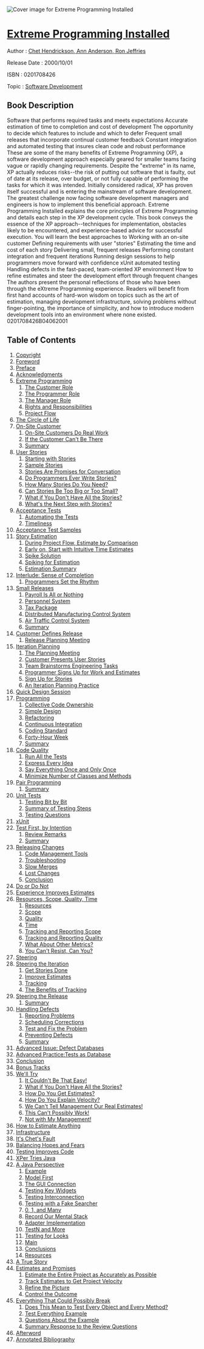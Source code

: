 ![Cover image for Extreme Programming Installed](https://imgdetail.ebookreading.net/cover/cover/software_development/EB0201708426.jpg)

[Extreme Programming Installed](https://ebookreading.net/view/book/Extreme+Programming+Installed-EB0201708426_1.html "Extreme Programming Installed")
====================================================================================================================

Author : [Chet Hendrickson](https://ebookreading.net/search/author/Chet+Hendrickson),[ Ann Anderson](https://ebookreading.net/search/author/+Ann+Anderson),[ Ron Jeffries](https://ebookreading.net/search/author/+Ron+Jeffries)

Release Date : 2000/10/01

ISBN : 0201708426

Topic : [Software Development](https://ebookreading.net/search/category/software-development)

Book Description
-----------------

Software that performs required tasks and meets expectations
Accurate estimation of time to completion and cost of development
The opportunity to decide which features to include and which to defer
Frequent small releases that incorporate continual customer feedback
Constant integration and automated testing that insures clean code and robust performance
These are some of the many benefits of Extreme Programming (XP), a software development approach especially geared for smaller teams facing vague or rapidly changing requirements. Despite the "extreme" in its name, XP actually reduces risks--the risk of putting out software that is faulty, out of date at its release, over budget, or not fully capable of performing the tasks for which it was intended. Initially considered radical, XP has proven itself successful and is entering the mainstream of software development. The greatest challenge now facing software development managers and engineers is how to implement this beneficial approach.
Extreme Programming Installed explains the core principles of Extreme Programming and details each step in the XP development cycle. This book conveys the essence of the XP approach--techniques for implementation, obstacles likely to be encountered, and experience-based advice for successful execution.
You will learn the best approaches to
Working with an on-site customer
Defining requirements with user "stories"
Estimating the time and cost of each story
Delivering small, frequent releases
Performing constant integration and frequent iterations
Running design sessions to help programmers move forward with confidence
xUnit automated testing
Handling defects in the fast-paced, team-oriented XP environment
How to refine estimates and steer the development effort through frequent changes
The authors present the personal reflections of those who have been through the eXtreme Programming experience. Readers will benefit from first hand accounts of hard-won wisdom on topics such as the art of estimation, managing development infrastructure, solving problems without finger-pointing, the importance of simplicity, and how to introduce modern development tools into an environment where none existed.
 0201708426B04062001
              
Table of Contents
-----------------

1. [Copyright](https://ebookreading.net/view/book/Extreme+Programming+Installed-EB0201708426_1.html)
1. [Foreword](https://ebookreading.net/view/book/Extreme+Programming+Installed-EB0201708426_2.html)
1. [Preface](https://ebookreading.net/view/book/Extreme+Programming+Installed-EB0201708426_3.html)
1. [Acknowledgments](https://ebookreading.net/view/book/Extreme+Programming+Installed-EB0201708426_4.html)
1. [Extreme Programming](https://ebookreading.net/view/book/Extreme+Programming+Installed-EB0201708426_5.html)
    1. [The Customer Role](https://ebookreading.net/view/book/Extreme+Programming+Installed-EB0201708426_6.html)
    1. [The Programmer Role](https://ebookreading.net/view/book/Extreme+Programming+Installed-EB0201708426_7.html)
    1. [The Manager Role](https://ebookreading.net/view/book/Extreme+Programming+Installed-EB0201708426_8.html)
    1. [Rights and Responsibilities](https://ebookreading.net/view/book/Extreme+Programming+Installed-EB0201708426_9.html)
    1. [Project Flow](https://ebookreading.net/view/book/Extreme+Programming+Installed-EB0201708426_10.html)
1. [The Circle of Life](https://ebookreading.net/view/book/Extreme+Programming+Installed-EB0201708426_11.html)
1. [On-Site Customer](https://ebookreading.net/view/book/Extreme+Programming+Installed-EB0201708426_12.html)
    1. [On-Site Customers Do Real Work](https://ebookreading.net/view/book/Extreme+Programming+Installed-EB0201708426_13.html)
    1. [If the Customer Can&#39;t Be There](https://ebookreading.net/view/book/Extreme+Programming+Installed-EB0201708426_14.html)
    1. [Summary](https://ebookreading.net/view/book/Extreme+Programming+Installed-EB0201708426_15.html)
1. [User Stories](https://ebookreading.net/view/book/Extreme+Programming+Installed-EB0201708426_16.html)
    1. [Starting with Stories](https://ebookreading.net/view/book/Extreme+Programming+Installed-EB0201708426_17.html)
    1. [Sample Stories](https://ebookreading.net/view/book/Extreme+Programming+Installed-EB0201708426_18.html)
    1. [Stories Are Promises for Conversation](https://ebookreading.net/view/book/Extreme+Programming+Installed-EB0201708426_19.html)
    1. [Do Programmers Ever Write Stories?](https://ebookreading.net/view/book/Extreme+Programming+Installed-EB0201708426_20.html)
    1. [How Many Stories Do You Need?](https://ebookreading.net/view/book/Extreme+Programming+Installed-EB0201708426_21.html)
    1. [Can Stories Be Too Big or Too Small?](https://ebookreading.net/view/book/Extreme+Programming+Installed-EB0201708426_22.html)
    1. [What if You Don&#39;t Have All the Stories?](https://ebookreading.net/view/book/Extreme+Programming+Installed-EB0201708426_23.html)
    1. [What&#39;s the Next Step with Stories?](https://ebookreading.net/view/book/Extreme+Programming+Installed-EB0201708426_24.html)
1. [Acceptance Tests](https://ebookreading.net/view/book/Extreme+Programming+Installed-EB0201708426_25.html)
    1. [Automating the Tests](https://ebookreading.net/view/book/Extreme+Programming+Installed-EB0201708426_26.html)
    1. [Timeliness](https://ebookreading.net/view/book/Extreme+Programming+Installed-EB0201708426_27.html)
1. [Acceptance Test Samples](https://ebookreading.net/view/book/Extreme+Programming+Installed-EB0201708426_28.html)
1. [Story Estimation](https://ebookreading.net/view/book/Extreme+Programming+Installed-EB0201708426_29.html)
    1. [During Project Flow, Estimate by Comparison](https://ebookreading.net/view/book/Extreme+Programming+Installed-EB0201708426_30.html)
    1. [Early on, Start with Intuitive Time Estimates](https://ebookreading.net/view/book/Extreme+Programming+Installed-EB0201708426_31.html)
    1. [Spike Solution](https://ebookreading.net/view/book/Extreme+Programming+Installed-EB0201708426_32.html)
    1. [Spiking for Estimation](https://ebookreading.net/view/book/Extreme+Programming+Installed-EB0201708426_33.html)
    1. [Estimation Summary](https://ebookreading.net/view/book/Extreme+Programming+Installed-EB0201708426_34.html)
1. [Interlude: Sense of Completion](https://ebookreading.net/view/book/Extreme+Programming+Installed-EB0201708426_35.html)
    1. [Programmers Set the Rhythm](https://ebookreading.net/view/book/Extreme+Programming+Installed-EB0201708426_36.html)
1. [Small Releases](https://ebookreading.net/view/book/Extreme+Programming+Installed-EB0201708426_37.html)
    1. [Payroll Is All or Nothing](https://ebookreading.net/view/book/Extreme+Programming+Installed-EB0201708426_38.html)
    1. [Personnel System](https://ebookreading.net/view/book/Extreme+Programming+Installed-EB0201708426_39.html)
    1. [Tax Package](https://ebookreading.net/view/book/Extreme+Programming+Installed-EB0201708426_40.html)
    1. [Distributed Manufacturing Control System](https://ebookreading.net/view/book/Extreme+Programming+Installed-EB0201708426_41.html)
    1. [Air Traffic Control System](https://ebookreading.net/view/book/Extreme+Programming+Installed-EB0201708426_42.html)
    1. [Summary](https://ebookreading.net/view/book/Extreme+Programming+Installed-EB0201708426_43.html)
1. [Customer Defines Release](https://ebookreading.net/view/book/Extreme+Programming+Installed-EB0201708426_44.html)
    1. [Release Planning Meeting](https://ebookreading.net/view/book/Extreme+Programming+Installed-EB0201708426_45.html)
1. [Iteration Planning](https://ebookreading.net/view/book/Extreme+Programming+Installed-EB0201708426_46.html)
    1. [The Planning Meeting](https://ebookreading.net/view/book/Extreme+Programming+Installed-EB0201708426_47.html)
    1. [Customer Presents User Stories](https://ebookreading.net/view/book/Extreme+Programming+Installed-EB0201708426_48.html)
    1. [Team Brainstorms Engineering Tasks](https://ebookreading.net/view/book/Extreme+Programming+Installed-EB0201708426_49.html)
    1. [Programmer Signs Up for Work and Estimates](https://ebookreading.net/view/book/Extreme+Programming+Installed-EB0201708426_50.html)
    1. [Sign Up for Stories](https://ebookreading.net/view/book/Extreme+Programming+Installed-EB0201708426_51.html)
    1. [An Iteration Planning Practice](https://ebookreading.net/view/book/Extreme+Programming+Installed-EB0201708426_52.html)
1. [Quick Design Session](https://ebookreading.net/view/book/Extreme+Programming+Installed-EB0201708426_53.html)
1. [Programming](https://ebookreading.net/view/book/Extreme+Programming+Installed-EB0201708426_54.html)
    1. [Collective Code Ownership](https://ebookreading.net/view/book/Extreme+Programming+Installed-EB0201708426_55.html)
    1. [Simple Design](https://ebookreading.net/view/book/Extreme+Programming+Installed-EB0201708426_56.html)
    1. [Refactoring](https://ebookreading.net/view/book/Extreme+Programming+Installed-EB0201708426_57.html)
    1. [Continuous Integration](https://ebookreading.net/view/book/Extreme+Programming+Installed-EB0201708426_58.html)
    1. [Coding Standard](https://ebookreading.net/view/book/Extreme+Programming+Installed-EB0201708426_59.html)
    1. [Forty-Hour Week](https://ebookreading.net/view/book/Extreme+Programming+Installed-EB0201708426_60.html)
    1. [Summary](https://ebookreading.net/view/book/Extreme+Programming+Installed-EB0201708426_61.html)
1. [Code Quality](https://ebookreading.net/view/book/Extreme+Programming+Installed-EB0201708426_62.html)
    1. [Run All the Tests](https://ebookreading.net/view/book/Extreme+Programming+Installed-EB0201708426_63.html)
    1. [Express Every Idea](https://ebookreading.net/view/book/Extreme+Programming+Installed-EB0201708426_64.html)
    1. [Say Everything Once and Only Once](https://ebookreading.net/view/book/Extreme+Programming+Installed-EB0201708426_65.html)
    1. [Minimize Number of Classes and Methods](https://ebookreading.net/view/book/Extreme+Programming+Installed-EB0201708426_66.html)
1. [Pair Programming](https://ebookreading.net/view/book/Extreme+Programming+Installed-EB0201708426_67.html)
    1. [Summary](https://ebookreading.net/view/book/Extreme+Programming+Installed-EB0201708426_68.html)
1. [Unit Tests](https://ebookreading.net/view/book/Extreme+Programming+Installed-EB0201708426_69.html)
    1. [Testing Bit by Bit](https://ebookreading.net/view/book/Extreme+Programming+Installed-EB0201708426_70.html)
    1. [Summary of Testing Steps](https://ebookreading.net/view/book/Extreme+Programming+Installed-EB0201708426_71.html)
    1. [Testing Questions](https://ebookreading.net/view/book/Extreme+Programming+Installed-EB0201708426_72.html)
1. [xUnit](https://ebookreading.net/view/book/Extreme+Programming+Installed-EB0201708426_73.html)
1. [Test First, by Intention](https://ebookreading.net/view/book/Extreme+Programming+Installed-EB0201708426_74.html)
    1. [Review Remarks](https://ebookreading.net/view/book/Extreme+Programming+Installed-EB0201708426_75.html)
    1. [Summary](https://ebookreading.net/view/book/Extreme+Programming+Installed-EB0201708426_76.html)
1. [Releasing Changes](https://ebookreading.net/view/book/Extreme+Programming+Installed-EB0201708426_77.html)
    1. [Code Management Tools](https://ebookreading.net/view/book/Extreme+Programming+Installed-EB0201708426_78.html)
    1. [Troubleshooting](https://ebookreading.net/view/book/Extreme+Programming+Installed-EB0201708426_79.html)
    1. [Slow Merges](https://ebookreading.net/view/book/Extreme+Programming+Installed-EB0201708426_80.html)
    1. [Lost Changes](https://ebookreading.net/view/book/Extreme+Programming+Installed-EB0201708426_81.html)
    1. [Conclusion](https://ebookreading.net/view/book/Extreme+Programming+Installed-EB0201708426_82.html)
1. [Do or Do Not](https://ebookreading.net/view/book/Extreme+Programming+Installed-EB0201708426_83.html)
1. [Experience Improves Estimates](https://ebookreading.net/view/book/Extreme+Programming+Installed-EB0201708426_84.html)
1. [Resources, Scope, Quality, Time](https://ebookreading.net/view/book/Extreme+Programming+Installed-EB0201708426_85.html)
    1. [Resources](https://ebookreading.net/view/book/Extreme+Programming+Installed-EB0201708426_86.html)
    1. [Scope](https://ebookreading.net/view/book/Extreme+Programming+Installed-EB0201708426_87.html)
    1. [Quality](https://ebookreading.net/view/book/Extreme+Programming+Installed-EB0201708426_88.html)
    1. [Time](https://ebookreading.net/view/book/Extreme+Programming+Installed-EB0201708426_89.html)
    1. [Tracking and Reporting Scope](https://ebookreading.net/view/book/Extreme+Programming+Installed-EB0201708426_90.html)
    1. [Tracking and Reporting Quality](https://ebookreading.net/view/book/Extreme+Programming+Installed-EB0201708426_91.html)
    1. [What About Other Metrics?](https://ebookreading.net/view/book/Extreme+Programming+Installed-EB0201708426_92.html)
    1. [You Can&#39;t Resist, Can You?](https://ebookreading.net/view/book/Extreme+Programming+Installed-EB0201708426_93.html)
1. [Steering](https://ebookreading.net/view/book/Extreme+Programming+Installed-EB0201708426_94.html)
1. [Steering the Iteration](https://ebookreading.net/view/book/Extreme+Programming+Installed-EB0201708426_95.html)
    1. [Get Stories Done](https://ebookreading.net/view/book/Extreme+Programming+Installed-EB0201708426_96.html)
    1. [Improve Estimates](https://ebookreading.net/view/book/Extreme+Programming+Installed-EB0201708426_97.html)
    1. [Tracking](https://ebookreading.net/view/book/Extreme+Programming+Installed-EB0201708426_98.html)
    1. [The Benefits of Tracking](https://ebookreading.net/view/book/Extreme+Programming+Installed-EB0201708426_99.html)
1. [Steering the Release](https://ebookreading.net/view/book/Extreme+Programming+Installed-EB0201708426_100.html)
    1. [Summary](https://ebookreading.net/view/book/Extreme+Programming+Installed-EB0201708426_101.html)
1. [Handling Defects](https://ebookreading.net/view/book/Extreme+Programming+Installed-EB0201708426_102.html)
    1. [Reporting Problems](https://ebookreading.net/view/book/Extreme+Programming+Installed-EB0201708426_103.html)
    1. [Scheduling Corrections](https://ebookreading.net/view/book/Extreme+Programming+Installed-EB0201708426_104.html)
    1. [Test and Fix the Problem](https://ebookreading.net/view/book/Extreme+Programming+Installed-EB0201708426_105.html)
    1. [Preventing Defects](https://ebookreading.net/view/book/Extreme+Programming+Installed-EB0201708426_106.html)
    1. [Summary](https://ebookreading.net/view/book/Extreme+Programming+Installed-EB0201708426_107.html)
1. [Advanced Issue: Defect Databases](https://ebookreading.net/view/book/Extreme+Programming+Installed-EB0201708426_108.html)
1. [Advanced Practice:Tests as Database](https://ebookreading.net/view/book/Extreme+Programming+Installed-EB0201708426_109.html)
1. [Conclusion](https://ebookreading.net/view/book/Extreme+Programming+Installed-EB0201708426_110.html)
1. [Bonus Tracks](https://ebookreading.net/view/book/Extreme+Programming+Installed-EB0201708426_111.html)
1. [We&#39;ll Try](https://ebookreading.net/view/book/Extreme+Programming+Installed-EB0201708426_112.html)
    1. [It Couldn&#39;t Be That Easy!](https://ebookreading.net/view/book/Extreme+Programming+Installed-EB0201708426_113.html)
    1. [What if You Don&#39;t Have All the Stories?](https://ebookreading.net/view/book/Extreme+Programming+Installed-EB0201708426_114.html)
    1. [How Do You Get Estimates?](https://ebookreading.net/view/book/Extreme+Programming+Installed-EB0201708426_115.html)
    1. [How Do You Explain Velocity?](https://ebookreading.net/view/book/Extreme+Programming+Installed-EB0201708426_116.html)
    1. [We Can&#39;t Tell Management Our Real Estimates!](https://ebookreading.net/view/book/Extreme+Programming+Installed-EB0201708426_117.html)
    1. [This Can&#39;t Possibly Work!](https://ebookreading.net/view/book/Extreme+Programming+Installed-EB0201708426_118.html)
    1. [Not with My Management!](https://ebookreading.net/view/book/Extreme+Programming+Installed-EB0201708426_119.html)
1. [How to Estimate Anything](https://ebookreading.net/view/book/Extreme+Programming+Installed-EB0201708426_120.html)
1. [Infrastructure](https://ebookreading.net/view/book/Extreme+Programming+Installed-EB0201708426_121.html)
1. [It&#39;s Chet&#39;s Fault](https://ebookreading.net/view/book/Extreme+Programming+Installed-EB0201708426_122.html)
1. [Balancing Hopes and Fears](https://ebookreading.net/view/book/Extreme+Programming+Installed-EB0201708426_123.html)
1. [Testing Improves Code](https://ebookreading.net/view/book/Extreme+Programming+Installed-EB0201708426_124.html)
1. [XPer Tries Java](https://ebookreading.net/view/book/Extreme+Programming+Installed-EB0201708426_125.html)
1. [A Java Perspective](https://ebookreading.net/view/book/Extreme+Programming+Installed-EB0201708426_126.html)
    1. [Example](https://ebookreading.net/view/book/Extreme+Programming+Installed-EB0201708426_127.html)
    1. [Model First](https://ebookreading.net/view/book/Extreme+Programming+Installed-EB0201708426_128.html)
    1. [The GUI Connection](https://ebookreading.net/view/book/Extreme+Programming+Installed-EB0201708426_129.html)
    1. [Testing Key Widgets](https://ebookreading.net/view/book/Extreme+Programming+Installed-EB0201708426_130.html)
    1. [Testing Interconnection](https://ebookreading.net/view/book/Extreme+Programming+Installed-EB0201708426_131.html)
    1. [Testing with a Fake Searcher](https://ebookreading.net/view/book/Extreme+Programming+Installed-EB0201708426_132.html)
    1. [0, 1, and Many](https://ebookreading.net/view/book/Extreme+Programming+Installed-EB0201708426_133.html)
    1. [Record Our Mental Stack](https://ebookreading.net/view/book/Extreme+Programming+Installed-EB0201708426_134.html)
    1. [Adapter Implementation](https://ebookreading.net/view/book/Extreme+Programming+Installed-EB0201708426_135.html)
    1. [TestN and More](https://ebookreading.net/view/book/Extreme+Programming+Installed-EB0201708426_136.html)
    1. [Testing for Looks](https://ebookreading.net/view/book/Extreme+Programming+Installed-EB0201708426_137.html)
    1. [Main](https://ebookreading.net/view/book/Extreme+Programming+Installed-EB0201708426_138.html)
    1. [Conclusions](https://ebookreading.net/view/book/Extreme+Programming+Installed-EB0201708426_139.html)
    1. [Resources](https://ebookreading.net/view/book/Extreme+Programming+Installed-EB0201708426_140.html)
1. [A True Story](https://ebookreading.net/view/book/Extreme+Programming+Installed-EB0201708426_141.html)
1. [Estimates and Promises](https://ebookreading.net/view/book/Extreme+Programming+Installed-EB0201708426_142.html)
    1. [Estimate the Entire Project as Accurately as Possible](https://ebookreading.net/view/book/Extreme+Programming+Installed-EB0201708426_143.html)
    1. [Track Estimates to Get Project Velocity](https://ebookreading.net/view/book/Extreme+Programming+Installed-EB0201708426_144.html)
    1. [Refine the Picture](https://ebookreading.net/view/book/Extreme+Programming+Installed-EB0201708426_145.html)
    1. [Control the Outcome](https://ebookreading.net/view/book/Extreme+Programming+Installed-EB0201708426_146.html)
1. [Everything That Could Possibly Break](https://ebookreading.net/view/book/Extreme+Programming+Installed-EB0201708426_147.html)
    1. [Does This Mean to Test Every Object and Every Method?](https://ebookreading.net/view/book/Extreme+Programming+Installed-EB0201708426_148.html)
    1. [Test Everything Example](https://ebookreading.net/view/book/Extreme+Programming+Installed-EB0201708426_149.html)
    1. [Questions About the Example](https://ebookreading.net/view/book/Extreme+Programming+Installed-EB0201708426_150.html)
    1. [Summary Response to the Review Questions](https://ebookreading.net/view/book/Extreme+Programming+Installed-EB0201708426_151.html)
1. [Afterword](https://ebookreading.net/view/book/Extreme+Programming+Installed-EB0201708426_152.html)
1. [Annotated Bibliography](https://ebookreading.net/view/book/Extreme+Programming+Installed-EB0201708426_153.html)
